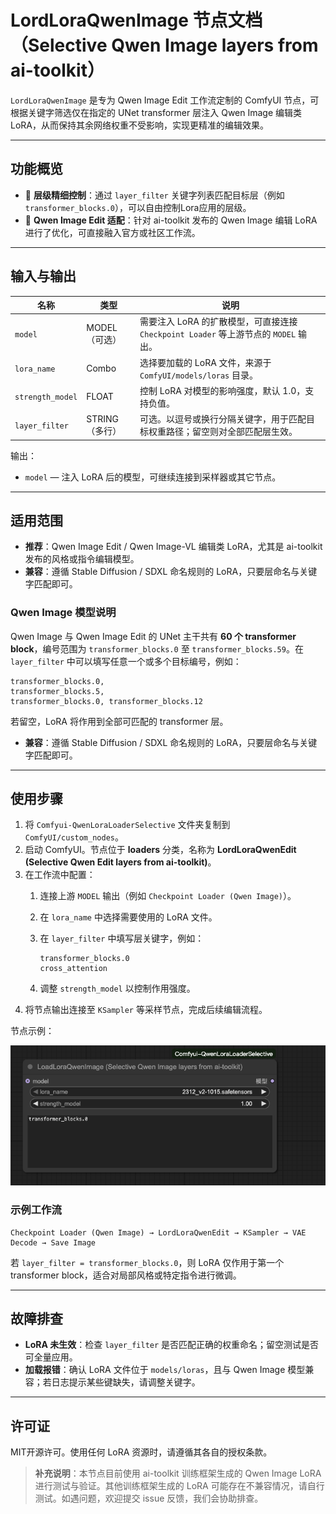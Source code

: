 # LordLoraQwenImage 节点文档（Selective Qwen Image layers from ai-toolkit）

`LordLoraQwenImage` 是专为 Qwen Image Edit 工作流定制的 ComfyUI 节点，可根据关键字筛选仅在指定的 UNet transformer 层注入 Qwen Image 编辑类 LoRA，从而保持其余网络权重不受影响，实现更精准的编辑效果。

---

## 功能概览

- 🎯 **层级精细控制**：通过 `layer_filter` 关键字列表匹配目标层（例如 `transformer_blocks.0`），可以自由控制Lora应用的层级。
- 🧩 **Qwen Image Edit 适配**：针对 ai-toolkit 发布的 Qwen Image 编辑 LoRA 进行了优化，可直接融入官方或社区工作流。

---

## 输入与输出

| 名称 | 类型 | 说明 |
|------|------|------|
| `model` | MODEL（可选） | 需要注入 LoRA 的扩散模型，可直接连接 `Checkpoint Loader` 等上游节点的 `MODEL` 输出。 |
| `lora_name` | Combo | 选择要加载的 LoRA 文件，来源于 `ComfyUI/models/loras` 目录。 |
| `strength_model` | FLOAT | 控制 LoRA 对模型的影响强度，默认 1.0，支持负值。 |
| `layer_filter` | STRING（多行） | 可选。以逗号或换行分隔关键字，用于匹配目标权重路径；留空则对全部匹配层生效。 |

输出：

- `model` — 注入 LoRA 后的模型，可继续连接到采样器或其它节点。

---

## 适用范围

- **推荐**：Qwen Image Edit / Qwen Image-VL 编辑类 LoRA，尤其是 ai-toolkit 发布的风格或指令编辑模型。
- **兼容**：遵循 Stable Diffusion / SDXL 命名规则的 LoRA，只要层命名与关键字匹配即可。

### Qwen Image 模型说明

Qwen Image 与 Qwen Image Edit 的 UNet 主干共有 **60 个 transformer block**，编号范围为 `transformer_blocks.0` 至 `transformer_blocks.59`。在 `layer_filter` 中可以填写任意一个或多个目标编号，例如：

```text
transformer_blocks.0,
transformer_blocks.5,
transformer_blocks.0, transformer_blocks.12
```

若留空，LoRA 将作用到全部可匹配的 transformer 层。
- **兼容**：遵循 Stable Diffusion / SDXL 命名规则的 LoRA，只要层命名与关键字匹配即可。
---

## 使用步骤

1. 将 `Comfyui-QwenLoraLoaderSelective` 文件夹复制到 `ComfyUI/custom_nodes`。
2. 启动 ComfyUI。节点位于 **loaders** 分类，名称为 **LordLoraQwenEdit (Selective Qwen Edit layers from ai-toolkit)**。
3. 在工作流中配置：
   1. 连接上游 `MODEL` 输出（例如 `Checkpoint Loader (Qwen Image)`）。
   2. 在 `lora_name` 中选择需要使用的 LoRA 文件。
   3. 在 `layer_filter` 中填写层关键字，例如：

      ```text
      transformer_blocks.0
      cross_attention
      ```

   4. 调整 `strength_model` 以控制作用强度。
4. 将节点输出连接至 `KSampler` 等采样节点，完成后续编辑流程。

节点示例：

![节点示例](images/nodes_image.png)


### 示例工作流

```text
Checkpoint Loader (Qwen Image) → LordLoraQwenEdit → KSampler → VAE Decode → Save Image
```

若 `layer_filter = transformer_blocks.0`，则 LoRA 仅作用于第一个 transformer block，适合对局部风格或特定指令进行微调。

---

## 故障排查

- **LoRA 未生效**：检查 `layer_filter` 是否匹配正确的权重命名；留空测试是否可全量应用。
- **加载报错**：确认 LoRA 文件位于 `models/loras`，且与 Qwen Image 模型兼容；若日志提示某些键缺失，请调整关键字。

---

## 许可证

MIT开源许可。使用任何 LoRA 资源时，请遵循其各自的授权条款。

> **补充说明**：本节点目前使用 ai-toolkit 训练框架生成的 Qwen Image LoRA 进行测试与验证。其他训练框架生成的 LoRA 可能存在不兼容情况，请自行测试。如遇问题，欢迎提交 issue 反馈，我们会协助排查。
